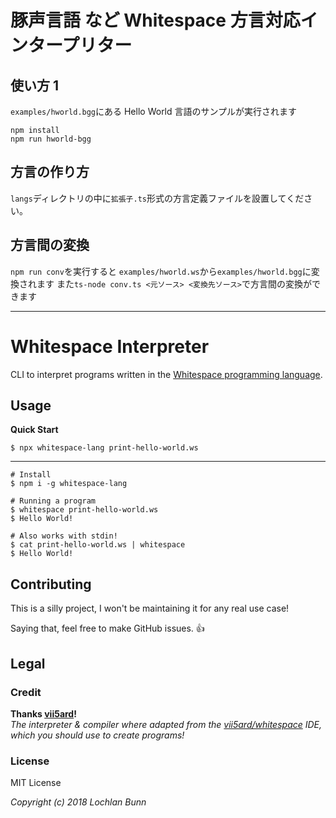 # 豚声言語 など Whitespace 方言対応インタープリター

## 使い方 1

`examples/hworld.bgg`にある Hello World 言語のサンプルが実行されます

```shell
npm install
npm run hworld-bgg
```

## 方言の作り方

`langs`ディレクトリの中に`拡張子.ts`形式の方言定義ファイルを設置してください。

## 方言間の変換

`npm run conv`を実行すると `examples/hworld.ws`から`examples/hworld.bgg`に変換されます
また`ts-node conv.ts <元ソース> <変換先ソース>`で方言間の変換ができます

---

# Whitespace Interpreter

CLI to interpret programs written in the [Whitespace programming language](http://compsoc.dur.ac.uk/whitespace/).

## Usage

**Quick Start**

```shell
$ npx whitespace-lang print-hello-world.ws
```

---

```shell
# Install
$ npm i -g whitespace-lang

# Running a program
$ whitespace print-hello-world.ws
$ Hello World!

# Also works with stdin!
$ cat print-hello-world.ws | whitespace
$ Hello World!
```

## Contributing

This is a silly project, I won't be maintaining it for any real use case!

Saying that, feel free to make GitHub issues. 👍

## Legal

### Credit

**Thanks [vii5ard](https://github.com/vii5ard)!**  
_The interpreter & compiler where adapted from the [vii5ard/whitespace](https://github.com/vii5ard/whitespace) IDE, which you should use to create programs!_

### License

MIT License

_Copyright (c) 2018 Lochlan Bunn_
